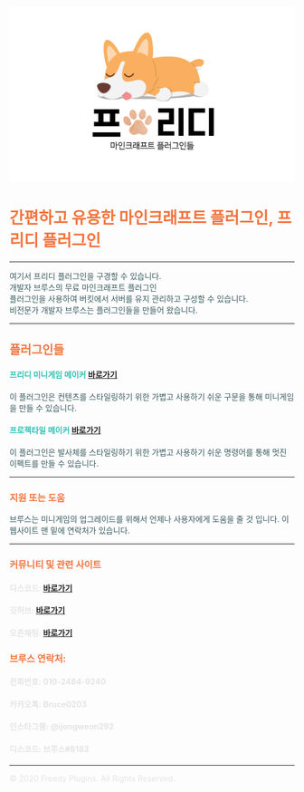 <!-- .slide: data-background="./image1.png" -->

<link rel="shortcut icon" type="image/png" href="/favicon.ico">

![image](FreedyPlugins.png)

# <font color='#F4733D'>간편하고 유용한 마인크래프트 플러그인, 프리디 플러그인</font>

***

<font color='#38595E'>여기서 프리디 플러그인을 구경할 수 있습니다.</font>  
<font color='#38595E'>개발자 브루스의 무료 마인크래프트 플러그인</font>  
<font color='#38595E'>플러그인을 사용하여 버킷에서 서버를 유지 관리하고 구성할 수 있습니다.</font>  
<font color='#38595E'>비전문가 개발자 브루스는 플러그인들을 만들어 왔습니다. </font>  

***

## <font color='#F4733D'>플러그인들</font>

#### <font color='#2CC0B3'>프리디 미니게임 메이커</font> [바로가기](./FreedyMinigameMaker)
<font color='#38595E'>이 플러그인은 컨텐츠를 스타일링하기 위한 가볍고 사용하기 쉬운 구문을 통해 미니게임을 만들 수 있습니다.</font>

#### <font color='#2CC0B3'>프로젝타일 메이커</font> [바로가기](./ProjectileMaker)
<font color='#38595E'>이 플러그인은 발사체를 스타일링하기 위한 가볍고 사용하기 쉬운 명령어를 통해 멋진 이펙트를 만들 수 있습니다.</font>

***

### <font color='#F4733D'>지원 또는 도움</font>
<font color='#38595E'>브루스는 미니게임의 업그레이드를 위해서 언제나 사용자에게 도움을 줄 것 입니다. 이 웹사이트 맨 밑에 연락처가 있습니다.</font>

***

### <font color='#F4733D'>커뮤니티 및 관련 사이트</font>

#### <font color='#E3E4E5'>디스코드: </font> [바로가기](https://discord.gg/xej5Ut3)
#### <font color='#E3E4E5'>깃허브: </font> [바로가기](https://github.com/FreedyPlugins)
#### <font color='#E3E4E5'>오픈채팅: </font> [바로가기](https://open.kakao.com/o/gzol3Qeb)  

### <font color='#F4733D'>브루스 연락처:</font>

#### <font color='#E3E4E5'>전화번호: 010-2484-9240</font>
#### <font color='#E3E4E5'>카카오톡: Bruce0203</font>
#### <font color='#E3E4E5'>인스타그램: @ijongweon292</font>
#### <font color='#E3E4E5'>디스코드: 브루스#8183</font>

***

<font color='#E3E4E5'>© 2020 Freedy Plugins. All Rights Reserved.</font>

